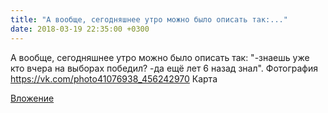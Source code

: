 ```yaml
---
title: "А вообще, сегодняшнее утро можно было описать так:..."
date: 2018-03-19 22:35:00 +0300
---
```


А вообще, сегодняшнее утро можно было описать так: "-знаешь уже кто вчера на выборах победил? -да ещё лет 6 назад знал".
Фотография
<a class="vk-attach" href="https://vk.com/photo41076938_456242970">https://vk.com/photo41076938_456242970</a>
Карта

<a class="vk-attach" href="https://vk.com/photo41076938_456242970">Вложение</a>
